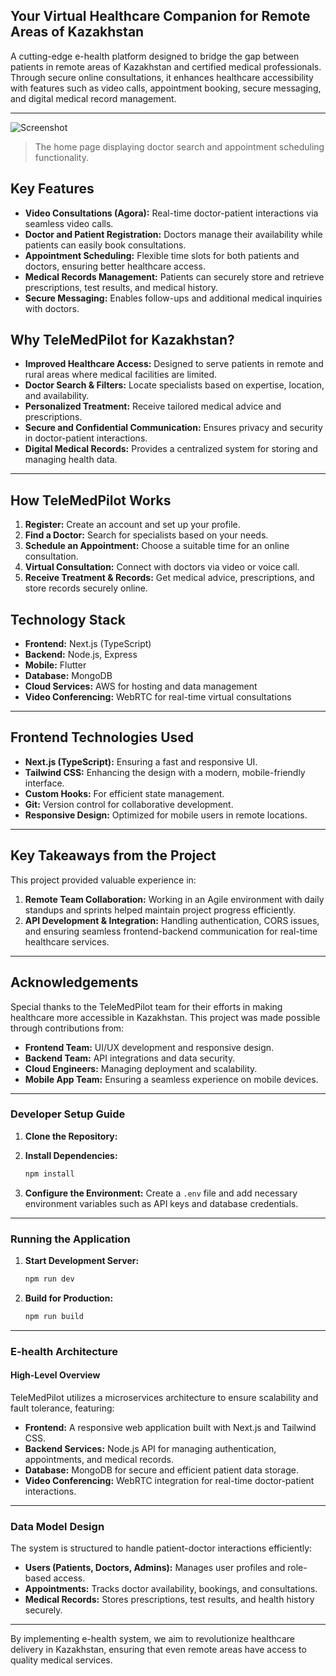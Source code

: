 ## **Your Virtual Healthcare Companion for Remote Areas of Kazakhstan**

A cutting-edge e-health platform designed to bridge the gap between patients in remote areas of Kazakhstan and certified medical professionals. Through secure online consultations, it enhances healthcare accessibility with features such as video calls, appointment booking, secure messaging, and digital medical record management.

---

![Screenshot](.png)
> The home page displaying doctor search and appointment scheduling functionality.

## **Key Features**

- **Video Consultations (Agora):** Real-time doctor-patient interactions via seamless video calls.
- **Doctor and Patient Registration:** Doctors manage their availability while patients can easily book consultations.
- **Appointment Scheduling:** Flexible time slots for both patients and doctors, ensuring better healthcare access.
- **Medical Records Management:** Patients can securely store and retrieve prescriptions, test results, and medical history.
- **Secure Messaging:** Enables follow-ups and additional medical inquiries with doctors.

## **Why TeleMedPilot for Kazakhstan?**

- **Improved Healthcare Access:** Designed to serve patients in remote and rural areas where medical facilities are limited.
- **Doctor Search & Filters:** Locate specialists based on expertise, location, and availability.
- **Personalized Treatment:** Receive tailored medical advice and prescriptions.
- **Secure and Confidential Communication:** Ensures privacy and security in doctor-patient interactions.
- **Digital Medical Records:** Provides a centralized system for storing and managing health data.

---

## **How TeleMedPilot Works**

1. **Register:** Create an account and set up your profile.
2. **Find a Doctor:** Search for specialists based on your needs.
3. **Schedule an Appointment:** Choose a suitable time for an online consultation.
4. **Virtual Consultation:** Connect with doctors via video or voice call.
5. **Receive Treatment & Records:** Get medical advice, prescriptions, and store records securely online.

## **Technology Stack**

- **Frontend:** Next.js (TypeScript)
- **Backend:** Node.js, Express
- **Mobile:** Flutter
- **Database:** MongoDB
- **Cloud Services:** AWS for hosting and data management
- **Video Conferencing:** WebRTC for real-time virtual consultations

---

## **Frontend Technologies Used**

- **Next.js (TypeScript):** Ensuring a fast and responsive UI.
- **Tailwind CSS:** Enhancing the design with a modern, mobile-friendly interface.
- **Custom Hooks:** For efficient state management.
- **Git:** Version control for collaborative development.
- **Responsive Design:** Optimized for mobile users in remote locations.

---

## **Key Takeaways from the Project**

This project provided valuable experience in:

1. **Remote Team Collaboration:** Working in an Agile environment with daily standups and sprints helped maintain project progress efficiently.
2. **API Development & Integration:** Handling authentication, CORS issues, and ensuring seamless frontend-backend communication for real-time healthcare services.

---

## **Acknowledgements**

Special thanks to the TeleMedPilot team for their efforts in making healthcare more accessible in Kazakhstan. This project was made possible through contributions from:

- **Frontend Team:** UI/UX development and responsive design.
- **Backend Team:** API integrations and data security.
- **Cloud Engineers:** Managing deployment and scalability.
- **Mobile App Team:** Ensuring a seamless experience on mobile devices.

---
### **Developer Setup Guide**

1. **Clone the Repository:**

2. **Install Dependencies:**
   ```bash
   npm install
   ```
3. **Configure the Environment:**
   Create a `.env` file and add necessary environment variables such as API keys and database credentials.

---
### **Running the Application**

1. **Start Development Server:**
   ```bash
   npm run dev
   ```
2. **Build for Production:**
   ```bash
   npm run build
   ```

---

### **E-health Architecture**

#### **High-Level Overview**

TeleMedPilot utilizes a microservices architecture to ensure scalability and fault tolerance, featuring:

- **Frontend:** A responsive web application built with Next.js and Tailwind CSS.
- **Backend Services:** Node.js API for managing authentication, appointments, and medical records.
- **Database:** MongoDB for secure and efficient patient data storage.
- **Video Conferencing:** WebRTC integration for real-time doctor-patient interactions.

---

### **Data Model Design**

The system is structured to handle patient-doctor interactions efficiently:

- **Users (Patients, Doctors, Admins):** Manages user profiles and role-based access.
- **Appointments:** Tracks doctor availability, bookings, and consultations.
- **Medical Records:** Stores prescriptions, test results, and health history securely.

---

By implementing e-health system, we aim to revolutionize healthcare delivery in Kazakhstan, ensuring that even remote areas have access to quality medical services.

